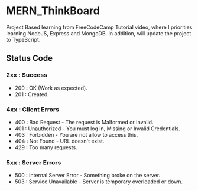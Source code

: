 # MERN_ThinkBoard

Project Based learning from FreeCodeCamp Tutorial video, where I priorities learning NodeJS, Express and MongoDB. In addition, will update the project to TypeScript.

## Status Code

### 2xx : Success

* 200 : OK (Work as expected).
* 201 : Created.

### 4xx : Client Errors

* 400 : Bad Request - The request is Malformed or Invalid.
* 401 : Unauthorized - You must log in, Missing or Invalid Credentials.
* 403 : Forbidden - You are not allow to access this.
* 404 : Not Found - URL doesn't exist.
* 429 : Too many requests.

### 5xx : Server Errors

* 500 : Internal Server Error - Something broke on the server.
* 503 : Service Unavailable - Server is temporary overloaded or down.
